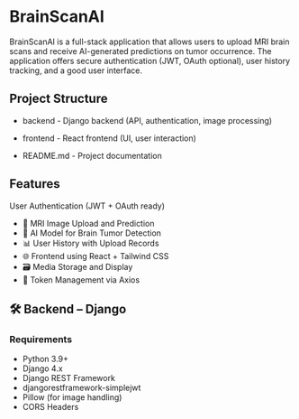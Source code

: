 
# BrainScanAI

BrainScanAI is a full-stack application that allows users to upload MRI brain scans and receive AI-generated predictions on tumor occurrence.  The application offers secure authentication (JWT, OAuth optional), user history tracking, and a good user interface.





##  Project Structure

- backend - Django backend (API, authentication, image processing)

- frontend - React frontend (UI, user interaction)

-  README.md - Project documentation
 
## Features

 User Authentication (JWT + OAuth ready)
- 📸 MRI Image Upload and Prediction
- 🧠 AI Model for Brain Tumor Detection
- 📊 User History with Upload Records
- 🌐 Frontend using React + Tailwind CSS
- 🗃️ Media Storage and Display
- 🔁 Token Management via Axios

## 🛠️ Backend – Django

###  Requirements

- Python 3.9+
- Django 4.x
- Django REST Framework
- djangorestframework-simplejwt
- Pillow (for image handling)
- CORS Headers
